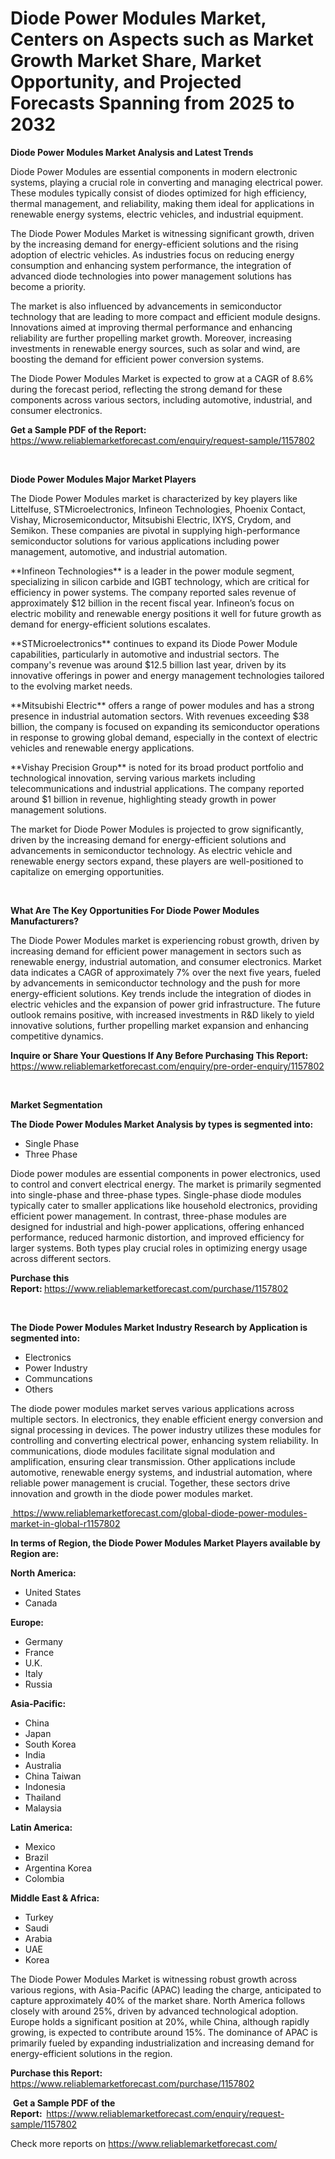 <p><h1>Diode Power Modules Market, Centers on Aspects such as Market Growth Market Share, Market Opportunity, and Projected Forecasts Spanning from 2025 to 2032</h1></p><p><strong>Diode Power Modules Market Analysis and Latest Trends</strong></p>
<p><p>Diode Power Modules are essential components in modern electronic systems, playing a crucial role in converting and managing electrical power. These modules typically consist of diodes optimized for high efficiency, thermal management, and reliability, making them ideal for applications in renewable energy systems, electric vehicles, and industrial equipment. </p><p>The Diode Power Modules Market is witnessing significant growth, driven by the increasing demand for energy-efficient solutions and the rising adoption of electric vehicles. As industries focus on reducing energy consumption and enhancing system performance, the integration of advanced diode technologies into power management solutions has become a priority. </p><p>The market is also influenced by advancements in semiconductor technology that are leading to more compact and efficient module designs. Innovations aimed at improving thermal performance and enhancing reliability are further propelling market growth. Moreover, increasing investments in renewable energy sources, such as solar and wind, are boosting the demand for efficient power conversion systems. </p><p>The Diode Power Modules Market is expected to grow at a CAGR of 8.6% during the forecast period, reflecting the strong demand for these components across various sectors, including automotive, industrial, and consumer electronics.</p></p>
<p><strong>Get a Sample PDF of the Report:&nbsp;</strong> <a href="https://www.reliablemarketforecast.com/enquiry/request-sample/1157802?utm_campaign=3169&utm_medium=2&utm_source=Github&utm_content=ia&utm_term=06042025&utm_id=diode-power-modules">https://www.reliablemarketforecast.com/enquiry/request-sample/1157802</a></p>
<p>&nbsp;</p>
<p><strong>Diode Power Modules Major Market Players</strong></p>
<p><p>The Diode Power Modules market is characterized by key players like Littelfuse, STMicroelectronics, Infineon Technologies, Phoenix Contact, Vishay, Microsemiconductor, Mitsubishi Electric, IXYS, Crydom, and Semikon. These companies are pivotal in supplying high-performance semiconductor solutions for various applications including power management, automotive, and industrial automation.</p><p>**Infineon Technologies** is a leader in the power module segment, specializing in silicon carbide and IGBT technology, which are critical for efficiency in power systems. The company reported sales revenue of approximately $12 billion in the recent fiscal year. Infineon’s focus on electric mobility and renewable energy positions it well for future growth as demand for energy-efficient solutions escalates.</p><p>**STMicroelectronics** continues to expand its Diode Power Module capabilities, particularly in automotive and industrial sectors. The company's revenue was around $12.5 billion last year, driven by its innovative offerings in power and energy management technologies tailored to the evolving market needs.</p><p>**Mitsubishi Electric** offers a range of power modules and has a strong presence in industrial automation sectors. With revenues exceeding $38 billion, the company is focused on expanding its semiconductor operations in response to growing global demand, especially in the context of electric vehicles and renewable energy applications.</p><p>**Vishay Precision Group** is noted for its broad product portfolio and technological innovation, serving various markets including telecommunications and industrial applications. The company reported around $1 billion in revenue, highlighting steady growth in power management solutions.</p><p>The market for Diode Power Modules is projected to grow significantly, driven by the increasing demand for energy-efficient solutions and advancements in semiconductor technology. As electric vehicle and renewable energy sectors expand, these players are well-positioned to capitalize on emerging opportunities.</p></p>
<p>&nbsp;</p>
<p><strong>What Are The Key Opportunities For Diode Power Modules Manufacturers?</strong></p>
<p><p>The Diode Power Modules market is experiencing robust growth, driven by increasing demand for efficient power management in sectors such as renewable energy, industrial automation, and consumer electronics. Market data indicates a CAGR of approximately 7% over the next five years, fueled by advancements in semiconductor technology and the push for more energy-efficient solutions. Key trends include the integration of diodes in electric vehicles and the expansion of power grid infrastructure. The future outlook remains positive, with increased investments in R&D likely to yield innovative solutions, further propelling market expansion and enhancing competitive dynamics.</p></p>
<p><strong>Inquire or Share Your Questions If Any Before Purchasing This Report:</strong> <a href="https://www.reliablemarketforecast.com/enquiry/pre-order-enquiry/1157802?utm_campaign=3169&utm_medium=2&utm_source=Github&utm_content=ia&utm_term=06042025&utm_id=diode-power-modules">https://www.reliablemarketforecast.com/enquiry/pre-order-enquiry/1157802</a></p>
<p>&nbsp;</p>
<p><strong>Market Segmentation</strong></p>
<p><strong>The Diode Power Modules Market Analysis by types is segmented into:</strong></p>
<p><ul><li>Single Phase</li><li>Three Phase</li></ul></p>
<p><p>Diode power modules are essential components in power electronics, used to control and convert electrical energy. The market is primarily segmented into single-phase and three-phase types. Single-phase diode modules typically cater to smaller applications like household electronics, providing efficient power management. In contrast, three-phase modules are designed for industrial and high-power applications, offering enhanced performance, reduced harmonic distortion, and improved efficiency for larger systems. Both types play crucial roles in optimizing energy usage across different sectors.</p></p>
<p><strong>Purchase this Report:&nbsp;</strong><a href="https://www.reliablemarketforecast.com/purchase/1157802?utm_campaign=3169&utm_medium=2&utm_source=Github&utm_content=ia&utm_term=06042025&utm_id=diode-power-modules">https://www.reliablemarketforecast.com/purchase/1157802</a></p>
<p>&nbsp;</p>
<p><strong>The Diode Power Modules Market Industry Research by Application is segmented into:</strong></p>
<p><ul><li>Electronics</li><li>Power Industry</li><li>Communcations</li><li>Others</li></ul></p>
<p><p>The diode power modules market serves various applications across multiple sectors. In electronics, they enable efficient energy conversion and signal processing in devices. The power industry utilizes these modules for controlling and converting electrical power, enhancing system reliability. In communications, diode modules facilitate signal modulation and amplification, ensuring clear transmission. Other applications include automotive, renewable energy systems, and industrial automation, where reliable power management is crucial. Together, these sectors drive innovation and growth in the diode power modules market.</p></p>
<p><a href="https://www.reliablemarketforecast.com/global-diode-power-modules-market-in-global-r1157802?utm_campaign=3169&utm_medium=2&utm_source=Github&utm_content=ia&utm_term=06042025&utm_id=diode-power-modules">&nbsp;https://www.reliablemarketforecast.com/global-diode-power-modules-market-in-global-r1157802</a></p>
<p><strong>In terms of Region, the Diode Power Modules Market Players available by Region are:</strong></p>
<p>
    <p> <strong> North America: </strong>
        <ul>
            <li>United States</li>
            <li>Canada</li>
        </ul>
        </p> 
    <p> <strong> Europe: </strong>
        <ul>
            <li>Germany</li>
            <li>France</li>
            <li>U.K.</li>
            <li>Italy</li>
            <li>Russia</li>
        </ul>
        </p> 
    <p> <strong> Asia-Pacific: </strong>
        <ul>
            <li>China</li>
            <li>Japan</li>
            <li>South Korea</li>
            <li>India</li>
            <li>Australia</li>
            <li>China Taiwan</li>
            <li>Indonesia</li>
            <li>Thailand</li>
            <li>Malaysia</li>
        </ul>
        </p> 
    <p> <strong> Latin America: </strong>
        <ul>
            <li>Mexico</li>
            <li>Brazil</li>
            <li>Argentina Korea</li>
            <li>Colombia</li>
        </ul>
        </p> 
    <p> <strong> Middle East & Africa: </strong>
        <ul>
            <li>Turkey</li>
            <li>Saudi</li>
            <li>Arabia</li>
            <li>UAE</li>
            <li>Korea</li>
        </ul>
    </p>
    </p>
<p><p>The Diode Power Modules Market is witnessing robust growth across various regions, with Asia-Pacific (APAC) leading the charge, anticipated to capture approximately 40% of the market share. North America follows closely with around 25%, driven by advanced technological adoption. Europe holds a significant position at 20%, while China, although rapidly growing, is expected to contribute around 15%. The dominance of APAC is primarily fueled by expanding industrialization and increasing demand for energy-efficient solutions in the region.</p></p>
<p><strong>Purchase this Report: </strong><a href="https://www.reliablemarketforecast.com/purchase/1157802?utm_campaign=3169&utm_medium=2&utm_source=Github&utm_content=ia&utm_term=06042025&utm_id=diode-power-modules">https://www.reliablemarketforecast.com/purchase/1157802</a></p>
<p>&nbsp;<strong>Get a Sample PDF of the Report:&nbsp;&nbsp;</strong><a href="https://www.reliablemarketforecast.com/enquiry/request-sample/1157802?utm_campaign=3169&utm_medium=2&utm_source=Github&utm_content=ia&utm_term=06042025&utm_id=diode-power-modules">https://www.reliablemarketforecast.com/enquiry/request-sample/1157802</a></p>
<p><strong></strong></p>
<p>Check more reports on <a href="https://www.reliablemarketforecast.com/?utm_campaign=3169&utm_medium=2&utm_source=Github&utm_content=ia&utm_term=06042025&utm_id=diode-power-modules">https://www.reliablemarketforecast.com/</a></p>